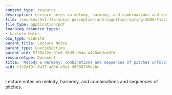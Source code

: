 ```yaml
---
content_type: resource
description: Lecture notes on melody, harmony, and combinations and sequences of pitches.
file: /courses/hst-725-music-perception-and-cognition-spring-2009/f1c2d19f6a77a03be3e430356745d4bc_MITHST_725S09_lec10_mel.pdf
file_type: application/pdf
learning_resource_types:
- Lecture Notes
ocw_type: OCWFile
parent_title: Lecture Notes
parent_type: CourseSection
parent_uid: 5738a32e-91e6-38d9-b04a-a428a6dce0fd
resourcetype: Document
title: 'Melody & Harmony: combinations and sequences of pitches unfolding in time'
uid: f1c2d19f-6a77-a03b-e3e4-30356745d4bc
---
```

Lecture notes on melody, harmony, and combinations and sequences of pitches.


